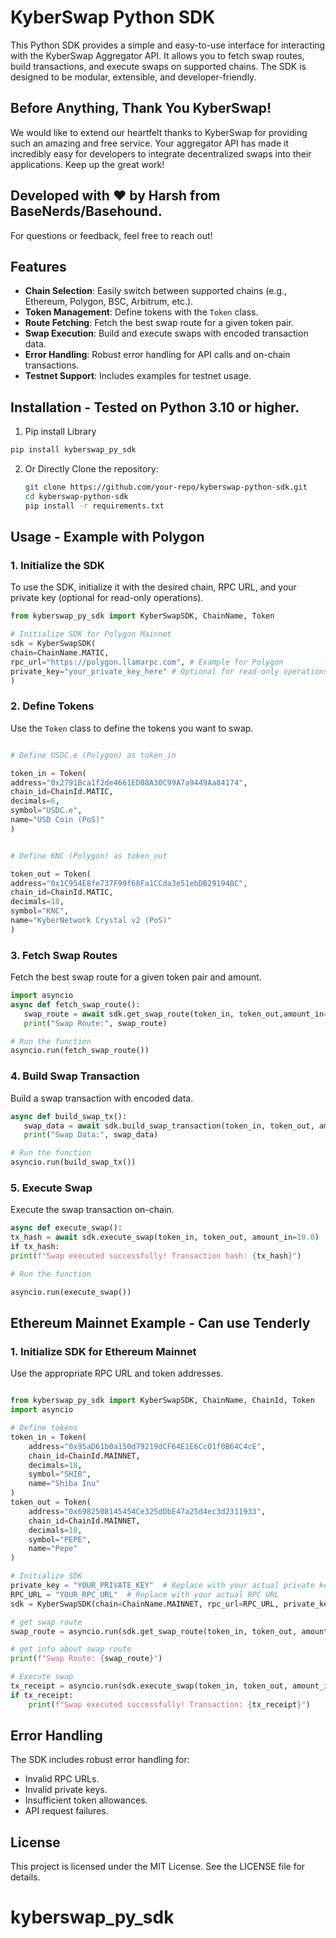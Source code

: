 # KyberSwap Python SDK

This Python SDK provides a simple and easy-to-use interface for interacting with the KyberSwap Aggregator API. It allows you to fetch swap routes, build transactions, and execute swaps on supported chains. The SDK is designed to be modular, extensible, and developer-friendly.

## Before Anything, Thank You KyberSwap!

We would like to extend our heartfelt thanks to KyberSwap for providing such an amazing and free service. Your aggregator API has made it incredibly easy for developers to integrate decentralized swaps into their applications. Keep up the great work!

## Developed with ❤️ by Harsh from BaseNerds/Basehound.

For questions or feedback, feel free to reach out!

## Features

- **Chain Selection**: Easily switch between supported chains (e.g., Ethereum, Polygon, BSC, Arbitrum, etc.).
- **Token Management**: Define tokens with the `Token` class.
- **Route Fetching**: Fetch the best swap route for a given token pair.
- **Swap Execution**: Build and execute swaps with encoded transaction data.
- **Error Handling**: Robust error handling for API calls and on-chain transactions.
- **Testnet Support**: Includes examples for testnet usage.

## Installation - Tested on Python 3.10 or higher.

1. Pip install Library

```Bash
pip install kyberswap_py_sdk
```

2. Or Directly Clone the repository:

   ```Bash
   git clone https://github.com/your-repo/kyberswap-python-sdk.git
   cd kyberswap-python-sdk
   pip install -r requirements.txt
   ```

## Usage - Example with Polygon

### 1. Initialize the SDK

To use the SDK, initialize it with the desired chain, RPC URL, and your private key (optional for read-only operations).

```Python
from kyberswap_py_sdk import KyberSwapSDK, ChainName, Token

# Initialize SDK for Polygon Mainnet
sdk = KyberSwapSDK(
chain=ChainName.MATIC,
rpc_url="https://polygon.llamarpc.com", # Example for Polygon
private_key="your_private_key_here" # Optional for read-only operations
)
```

### 2. Define Tokens

Use the `Token` class to define the tokens you want to swap.

```python

# Define USDC.e (Polygon) as token_in

token_in = Token(
address="0x2791Bca1f2de4661ED88A30C99A7a9449Aa84174",
chain_id=ChainId.MATIC,
decimals=6,
symbol="USDC.e",
name="USD Coin (PoS)"
)


# Define KNC (Polygon) as token_out

token_out = Token(
address="0x1C954E8fe737F99f68Fa1CCda3e51ebDB291948C",
chain_id=ChainId.MATIC,
decimals=18,
symbol="KNC",
name="KyberNetwork Crystal v2 (PoS)"
)
```

### 3. Fetch Swap Routes

Fetch the best swap route for a given token pair and amount.

```python
import asyncio
async def fetch_swap_route():
   swap_route = await sdk.get_swap_route(token_in, token_out,amount_in=10.0)
   print("Swap Route:", swap_route)

# Run the function
asyncio.run(fetch_swap_route())
```

### 4. Build Swap Transaction

Build a swap transaction with encoded data.

```python
async def build_swap_tx():
   swap_data = await sdk.build_swap_transaction(token_in, token_out, amount_in=10.0)
   print("Swap Data:", swap_data)

# Run the function
asyncio.run(build_swap_tx())
```

### 5. Execute Swap

Execute the swap transaction on-chain.

```python
async def execute_swap():
tx_hash = await sdk.execute_swap(token_in, token_out, amount_in=10.0)
if tx_hash:
print(f"Swap executed successfully! Transaction hash: {tx_hash}")

# Run the function

asyncio.run(execute_swap())
```

## Ethereum Mainnet Example - Can use Tenderly

### 1. Initialize SDK for Ethereum Mainnet

Use the appropriate RPC URL and token addresses.

```python

from kyberswap_py_sdk import KyberSwapSDK, ChainName, ChainId, Token
import asyncio

# Define tokens
token_in = Token(
    address="0x95aD61b0a150d79219dCF64E1E6Cc01f0B64C4cE",
    chain_id=ChainId.MAINNET,
    decimals=18,
    symbol="SHIB",
    name="Shiba Inu"
)
token_out = Token(
    address="0x6982508145454Ce325dDbE47a25d4ec3d2311933",
    chain_id=ChainId.MAINNET,
    decimals=18,
    symbol="PEPE",
    name="Pepe"
)

# Initialize SDK
private_key = "YOUR_PRIVATE_KEY"  # Replace with your actual private key
RPC_URL = "YOUR_RPC_URL"  # Replace with your actual RPC URL
sdk = KyberSwapSDK(chain=ChainName.MAINNET, rpc_url=RPC_URL, private_key=private_key)

# get swap route
swap_route = asyncio.run(sdk.get_swap_route(token_in, token_out, amount_in=10.0))

# get info about swap route
print(f"Swap Route: {swap_route}")

# Execute swap
tx_receipt = asyncio.run(sdk.execute_swap(token_in, token_out, amount_in=10.0))
if tx_receipt:
    print(f"Swap executed successfully! Transaction: {tx_receipt}")

```

## Error Handling

The SDK includes robust error handling for:

- Invalid RPC URLs.
- Invalid private keys.
- Insufficient token allowances.
- API request failures.

## License

This project is licensed under the MIT License. See the LICENSE file for details.
# kyberswap_py_sdk
